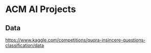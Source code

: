 # ACM AI Projects

## Data
https://www.kaggle.com/competitions/quora-insincere-questions-classification/data
